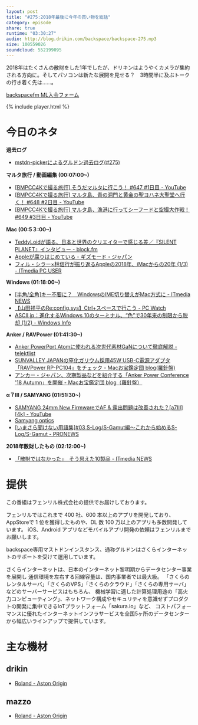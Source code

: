 ```yaml
---
layout: post
title: "#275:2018年最後に今年の買い物を総括"
category: episode
share: true
runtime: "03:30:27"
audio: http://blog.drikin.com/backspace/backspace-275.mp3
size: 100559026
soundcloud: 552199095
---
```


2018年はたくさんの散財をした1年でしたが、ドリキンはようやくカメラが集約される方向に。そしてパソコンは新たな展開を見せる？　3時間半に及ぶトークの行き着く先は……。

[backspacefm ML入会フォーム](http://backspace.us11.list-manage.com/subscribe?u=09c933bd3997c1d16dbed156a&id=84b6529b91)

{% include player.html %}


# 今日のネタ
**過去ログ**
* [mstdn-pickerによるグルドン過去ログ(#275)](https://rbtnn.github.io/mstdn-picker/?instance=mstdn.guru&since_id=101333671731058277&max_id=101334537269017998)

**マルタ旅行 / 動画編集 (00:07:00~)**
* [\[BMPCC4Kで撮る旅行\] そうだマルタに行こう！ #647 #1日目 - YouTube](https://www.youtube.com/watch?v=kGiTujCN4RM)
* [\[BMPCC4Kで撮る旅行\] マルタ島、青の洞門と黄金の聖ヨハネ大聖堂へ行く！ #648 #2日目 - YouTube](https://www.youtube.com/watch?v=ix2RbUxcO4k)
* [\[BMPCC4Kで撮る旅行\] マルタ島、漁港に行ってシーフードと空撮大作戦！ #649 #3日目 - YouTube](https://www.youtube.com/watch?v=u0YW6f13sPA)

**Mac (00:5３:00~)**
* [TeddyLoidが語る、日本と世界のクリエイターで感じる差／『SILENT PLANET』インタビュー - block.fm](https://block.fm/news/teddyloid_interview2018)
* [Appleが腐りはじめている - ギズモード・ジャパン](https://www.gizmodo.jp/2018/12/apple_is_rotting.html)
* [フィル・シラー×林信行が振り返るAppleの2018年、iMacからの20年 (1/3) - ITmedia PC USER](http://www.itmedia.co.jp/pcuser/articles/1812/30/news026.html)

**Windows (01:18:00~)**
* [\[半角/全角\]キー不要に？　WindowsのIME切り替えがMac方式に - ITmedia NEWS](http://www.itmedia.co.jp/news/articles/1812/26/news094.html)
* [【山田祥平のRe:config.sys】Ctrl+スペースで行こう - PC Watch](https://pc.watch.impress.co.jp/docs/column/config/1160511.html)
* [ASCII.jp：進化するWindows 10のターミナル、“色”で30年来の制限から脱却 (1/2) - Windows Info](http://ascii.jp/elem/000/001/792/1792101/)

**Anker / RAVPower (01:41:30~)**
* [Anker PowerPort Atomに使われる次世代素材GaNについて徹底解説 - telektlist](https://telektlist.com/anker-powerport-atom-gan/)
* [SUNVALLEY JAPANの窒化ガリウム採用45W USB-C電源アダプタ「RAVPower RP-PC104」をチェック - Macお宝鑑定団 blog(羅針盤)](http://www.macotakara.jp/blog/accessories/entry-36405.html)
* [アンカー・ジャパン、次期製品などを紹介する「Anker Power Conference '18 Autumn」を開催 - Macお宝鑑定団 blog（羅針盤）](http://www.macotakara.jp/blog/report/entry-36367.html)

**α７Ⅲ / SAMYANG (01:51:30~)**
* [SAMYANG 24mm New FirmwareでAF & 露出問題は改善された？[a7III][4k] - YouTube](https://youtu.be/qu8PR_rN5Yo)
* [Samyang optics](https://www.samyanglensglobal.com/jp/support/support-download.php?page=1&type=3&sub_type=2&category=&product_seq=&lang=jp&search_text=&manager_lang_win=&manager_lang_mac=)
* [\[いまさら聞けない用語集\]#03 S-Log/S-Gamut編～これから始めるS-Log/S-Gamut - PRONEWS](https://www.pronews.jp/column/20171018110002.html)

**2018年散財したもの (02:12:00~)**
* [「散財ではなかった」　そう思えた10製品 - ITmedia NEWS](http://www.itmedia.co.jp/news/articles/1812/31/news017.html)

# 提供

この番組はフェンリル株式会社の提供でお届けしております。

フェンリルではこれまで 400 社、600 本以上のアプリを開発しており、AppStoreで 1 位を獲得したものや、DL 数 100 万以上のアプリも多数開発しています。
iOS、Android アプリなどモバイルアプリ開発の依頼はフェンリルまでお願いします。

backspace専用マストドンインスタンス、通称グルドンはさくらインターネットのサポートを受けて運用しています。

さくらインターネットは、日本のインターネット黎明期からデータセンター事業を展開し
通信環境を左右する回線容量は、国内事業者では最大級。
「さくらのレンタルサーバ」「さくらのVPS」「さくらのクラウド」「さくらの専用サーバ」などのサーバーサービスはもちろん、
機械学習に適した計算処理用途の「高火力コンピューティング」、ネットワーク構成やセキュリティを意識せずプロダクトの開発に集中できるIoTプラットフォーム「sakura.io」など、
コストパフォーマンスに優れたインターネットインフラサービスを全国5ヶ所のデータセンターから幅広いラインアップで提供しています。

# 主な機材

## drikin
* [Roland - Aston Origin](http://amzn.asia/1OwAZ0w)

## mazzo
* [Roland - Aston Origin](http://amzn.asia/1OwAZ0w)
